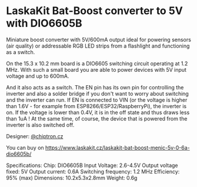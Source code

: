 # LaskaKit Bat-Boost converter to 5V with DIO6605B

Miniature boost converter with 5V/600mA output ideal for powering sensors (air quality) or addressable RGB LED strips from a flashlight and functioning as a switch.

On the 15.3 x 10.2 mm board is a DIO6605 switching circuit operating at 1.2 MHz. With such a small board you are able to power devices with 5V input voltage and up to 600mA.

And it also acts as a switch. The EN pin has its own pin for controlling the inverter and also a solder bridge if you don't want to worry about switching and the inverter can run. If EN is connected to VIN (or the voltage is higher than 1.6V - for example from ESP8266/ESP32/RaspberryPi), the inverter is on. If the voltage is lower than 0.4V, it is in the off state and thus draws less than 1uA ! At the same time, of course, the device that is powered from the inverter is also switched off.

Designer: [@chiptron.cz](https://twitter.com/chiptronCZ)

You can buy on https://www.laskakit.cz/laskakit-bat-boost-menic-5v-0-6a-dio6605b/

Specifications:
Chip: DIO6605B
Input Voltage: 2.6-4.5V
Output voltage fixed: 5V
Output current: 0.6A
Switching frequency: 1.2 MHz
Efficiency: 95% (max)
Dimensions: 10.2x5.3x2.8mm
Weight: 0.6g
